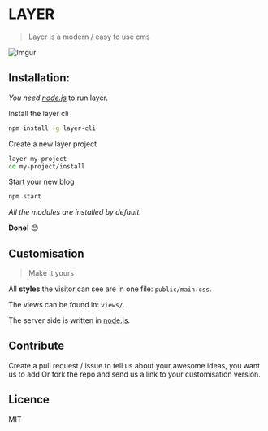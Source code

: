 # LAYER

> Layer is a modern / easy to use cms

![Imgur](http://i.imgur.com/sWQZbht.gifv)

## Installation:
_You need [node.js](http://nodejs.org)_ to run layer.

Install the layer cli
```bash
npm install -g layer-cli
```
Create a new layer project
```bash
layer my-project
cd my-project/install
```
Start your new blog
```bash
npm start
```
_All the modules are installed by default._

**Done!** 😊

## Customisation

> Make it yours

All **styles** the visitor can see are in one file: `public/main.css`.

The views can be found in: `views/`.

The server side is written in [node.js](http://nodejs.org).

## Contribute

Create a pull request / issue to tell us about your awesome ideas, you want us to add Or fork the repo and send us a link to your customisation version.

## Licence
MIT
